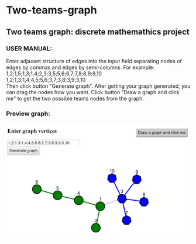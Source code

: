 # Two-teams-graph
## Two teams graph: discrete mathemathics project

### USER MANUAL:
Enter adjacent structure of edges into the input field separating nodes of edges by commas and edges by semi-columns.
For example:\
1,2;1,5;1,3;1,4;2,3;3,5;5,6;6,7;7,8;8,9;9,10\
1,2;1,3;1,4;4,5;5,6;3,7;3,8;3,9;3,10\
Then click button "Generate graph".
After getting your graph generated, you can drag the nodes how you want.
Click button "Draw a graph and click me" to get the two possible teams nodes from the graph.

### Preview graph:
![preview](images/preview.png)

